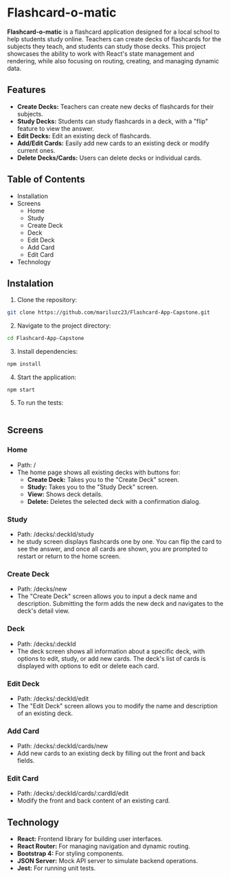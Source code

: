 # Flashcard-o-matic

**Flashcard-o-matic** is a flashcard application designed for a local school to help students study online. Teachers can create decks of flashcards for the subjects they teach, and students can study those decks. This project showcases the ability to work with React's state management and rendering, while also focusing on routing, creating, and managing dynamic data.

## Features

- **Create Decks:** Teachers can create new decks of flashcards for their subjects.
- **Study Decks:** Students can study flashcards in a deck, with a "flip" feature to view the answer.
- **Edit Decks:** Edit an existing deck of flashcards.
- **Add/Edit Cards:** Easily add new cards to an existing deck or modify current ones.
- **Delete Decks/Cards:** Users can delete decks or individual cards.

## Table of Contents
- Installation
- Screens
    - Home
    - Study
    - Create Deck
    - Deck
    - Edit Deck
    - Add Card
    - Edit Card
- Technology

## Instalation
1. Clone the repository:
```bash
git clone https://github.com/mariluzc23/Flashcard-App-Capstone.git
```

2. Navigate to the project directory:
```bash
cd Flashcard-App-Capstone
```

3. Install dependencies:
```bash
npm install
```

4. Start the application:
```basth
npm start
```

5. To run the tests:
```npm test
```

## Screens

### Home
- Path: /
- The home page shows all existing decks with buttons for:
    - **Create Deck:** Takes you to the "Create Deck" screen.
    - **Study:** Takes you to the "Study Deck" screen.
    - **View:** Shows deck details.
    - **Delete:** Deletes the selected deck with a confirmation dialog.

### Study
- Path: /decks/:deckId/study
- he study screen displays flashcards one by one. You can flip the card to see the answer, and once all cards are shown, you are prompted to restart or return to the home screen.

### Create Deck
- Path: /decks/new
- The "Create Deck" screen allows you to input a deck name and description. Submitting the form adds the new deck and navigates to the deck's detail view.

### Deck
- Path: /decks/:deckId
- The deck screen shows all information about a specific deck, with options to edit, study, or add new cards. The deck's list of cards is displayed with options to edit or delete each card.

### Edit Deck
- Path: /decks/:deckId/edit
- The "Edit Deck" screen allows you to modify the name and description of an existing deck.

### Add Card
- Path: /decks/:deckId/cards/new
- Add new cards to an existing deck by filling out the front and back fields.

### Edit Card
- Path: /decks/:deckId/cards/:cardId/edit
- Modify the front and back content of an existing card.

## Technology
- **React:** Frontend library for building user interfaces.
- **React Router:** For managing navigation and dynamic routing.
- **Bootstrap 4:** For styling components.
- **JSON Server:** Mock API server to simulate backend operations.
- **Jest:** For running unit tests.

